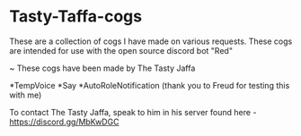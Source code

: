 # Tasty-Taffa-cogs
These are a collection of cogs I have made on various requests. These cogs are intended for use with the open source discord bot "Red"

~ These cogs have been made by The Tasty Jaffa

  *TempVoice
  *Say
  *AutoRoleNotification (thank you to Freud for testing this with me)
 
 
To contact The Tasty Jaffa, speak to him in his server found here - https://discord.gg/MbKwDGC
